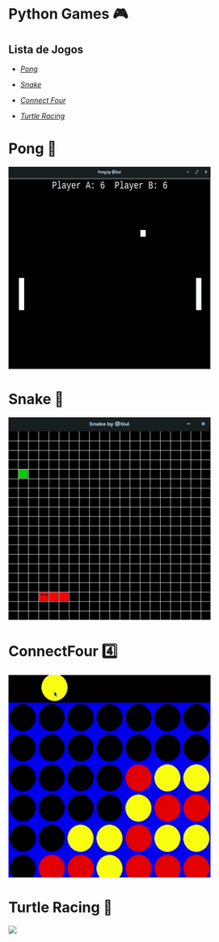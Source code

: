 # 					Python Games :video_game:



## 									**Lista de Jogos**

* _[Pong](https://github.com/linharesrocha/PythonGames/tree/master/Ping-Pong)_

* _[Snake](https://github.com/linharesrocha/PythonGames/tree/master/Snake)_

* _[Connect Four](https://github.com/linharesrocha/PythonGames/tree/master/ConnectFour)_

* _[Turtle Racing](https://github.com/linharesrocha/PythonGames/tree/master/Turtle%20Racing)_

  


# 								Pong :ping_pong:

![](https://github.com/linharesrocha/PythonGames/blob/master/Ping-Pong/pingpong.gif)



# 								Snake :snake:

![](https://github.com/linharesrocha/PythonGames/blob/master/Snake/snake.gif)



# ConnectFour :four:

![](https://github.com/linharesrocha/PythonGames/blob/master/ConnectFour/connectfour.gif)



# Turtle Racing :turtle:

![](https://github.com/linharesrocha/PythonGames/blob/master/Turtle%20Racing/turtlle.gif)

